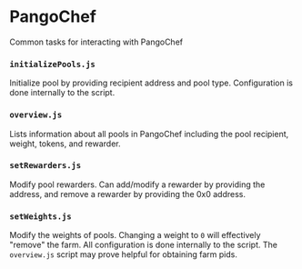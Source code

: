 # PangoChef

Common tasks for interacting with PangoChef

### `initializePools.js`
Initialize pool by providing recipient address and pool type. Configuration is done internally to the script.

### `overview.js`
Lists information about all pools in PangoChef including the pool recipient, weight, tokens, and rewarder.

### `setRewarders.js`
Modify pool rewarders. Can add/modify a rewarder by providing the address, and remove a rewarder by
providing the 0x0 address.

### `setWeights.js`
Modify the weights of pools. Changing a weight to `0` will effectively "remove" the farm. 
All configuration is done internally to the script. The `overview.js` script may prove helpful for 
obtaining farm pids.
